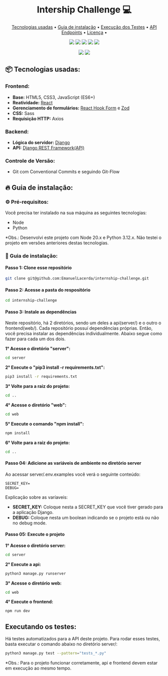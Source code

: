 <h1 align="center" style="font-weight: bold;">Intership Challenge 💻</h1>
<p align="center">
 <a href="#tech">Tecnologias usadas</a> • 
 <a href="#instalation-guide">Guia de instalação</a> • 
 <a href="#test-execution">Execução dos Testes</a> •
 <a href="#api-endpoints">API Endpoints</a> •
 <a href="#licenca">Licença</a> • 
</p>
<p align="center">
  <img src="https://img.shields.io/badge/Sass-CC6699?style=flat-square&logo=Sass&logoColor=white"></img>
  <img src="https://img.shields.io/badge/axios.js-854195?style=for-the-badge&logo=axios&logoColor=5A29E4"></img>
  <img src="https://img.shields.io/badge/-ReactJs-61DAFB?logo=react&logoColor=white&style=for-the-badge">
  <img src="https://img.shields.io/badge/ReactHookForm-000000?style=for-the-badge&logo=reacthookform&logoColor=white"></img>
  <img src="https://img.shields.io/badge/-Zod-3E67B1?style=flat&logo=zod&logoColor=white"></img>
</p>
<p align="center">
  <img src="https://img.shields.io/badge/Django-092E20?style=for-the-badge&logo=django&logoColor=green"></img>
  <img src="https://img.shields.io/badge/DJANGO-REST-ff1709?style=for-the-badge&logo=django&logoColor=white&color=ff1709&labelColor=gray"></img>
</p>
<h2 id="tech">📦 Tecnologias usadas:</h2>
<h3>Frontend:</h3>

- **Base:** HTML5, CSS3, JavaScript (ES6+)
- **Reatividade:** [React](https://react.dev/)
- **Gerenciamento de formulários:** [React Hook Form](https://react-hook-form.com/) e [Zod](https://zod.dev/)
- **CSS:** Sass
- **Requisição HTTP:** Axios

<h3>Backend:</h3>

- **Lógica do servidor:** [Django](https://www.djangoproject.com/)
- **API:** [Django REST Framework(API)](https://www.django-rest-framework.org/)

<h3>Controle de Versão:</h3>

- Git com Conventional Commits e seguindo Git-Flow




<h2 id="instalation-guide">🔥 Guia de instalação:</h2>

<h3>⚙️ Pré-requisitos:</h3>

Você precisa ter instalado na sua máquina as seguintes tecnologias:

- Node
- Python

*Obs.: Desenvolvi este projeto com Node 20.x e Python 3.12.x. Não testei o projeto em versões anteriores destas tecnologias.

<h3>🔨 Guia de instalação:</h1>


<h4>Passo 1: Clone esse repositório</h4>

```bash
git clone git@github.com:EmanuelLacerda/internship-challenge.git
```

<h4>Passo 2: Acesse a pasta do respositório</h4>

```bash
cd internship-challenge
```

<h4>Passo 3: Instale as dependências</h4>

Neste repositório, há 2 diretórios, sendo um deles a api(server/) e o outro o frontend(web/). Cada repositório possuí dependências próprias. Então, você precisa instalar as dependências individualmente. Abaixo segue como fazer para cada um dos dois.

**1° Acesse o diretório "server":**

```bash
cd server
```

**2° Execute o "pip3 install -r requirements.txt":**

```bash
pip3 install -r requirements.txt
```

**3° Volte para a raiz do projeto:**

```bash
cd ..
```

**4° Acesse o diretório "web":**

```bash
cd web
```

**5° Execute o comando "npm install":**

```bash
npm install
```

**6° Volte para a raiz do projeto:**

```bash
cd ..
```

<h4>Passo 04: Adicione as variáveis de ambiente no diretório server</h4>

Ao acessar server/.env.examples você verá o seguinte conteúdo:

```
SECRET_KEY=
DEBUG=
```

Explicação sobre as varíaveis:

- **SECRET_KEY:** Coloque nesta a SECRET_KEY que você tiver gerado para a aplicação Django.
- **DEBUG:** Coloque nesta um boolean indicando se o projeto está ou não no debug mode.

<h4>Passo 05: Execute o projeto</h4>

**1° Acesse o diretório server:**

```bash
cd server
```

**2° Execute a api:**

```bash
python3 manage.py runserver
```

**3° Acesse o diretório web:**

```bash
cd web
```

**4° Execute o frontend:**

```bash
npm run dev
```

<h2 id="test-execution">Executando os testes:</h2>

Há testes automatizados para a API deste projeto. Para rodar esses testes, basta executar o comando abaixo no diretório server/:
```bash
python3 manage.py test --pattern="tests_*.py"
```

*Obs.: Para o projeto funcionar corretamente, api e frontend devem estar em execução ao mesmo tempo.

